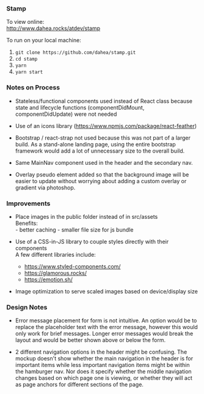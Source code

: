 ### Stamp

To view online:  
http://www.dahea.rocks/atdev/stamp

To run on your local machine:  
1) `git clone https://github.com/dahea/stamp.git`  
2) `cd stamp`  
3) `yarn`  
4) `yarn start`

### Notes on Process
- Stateless/functional components used instead of React class because state and lifecycle functions (componentDidMount, componentDidUpdate) were not needed

- Use of an icons library (https://www.npmjs.com/package/react-feather)  

- Bootstrap / react-strap not used because this was not part of a larger build. As a stand-alone landing page, using the entire bootstrap framework would add a lot of unnecessary size to the overall build.

- Same MainNav component used in the header and the secondary nav.

- Overlay pseudo element added so that the background image will be easier to update without worrying about adding a custom overlay or gradient via photoshop.

### Improvements
- Place images in the public folder instead of in src/assets  
	Benefits:  
		- better caching
		- smaller file size for js bundle

- Use of a CSS-in-JS library to couple styles directly with their components  
	A few different libraries include:
	- https://www.styled-components.com/
	- https://glamorous.rocks/
	- https://emotion.sh/

- Image optimization to serve scaled images based on device/display size

### Design Notes
- Error message placement for form is not intuitive. An option would be to replace the placeholder text with the error message, however this would only work for brief messages. Longer error messages would break the layout and would be better shown above or below the form.

- 2 different navigation options in the header might be confusing. The mockup doesn't show whether the main navigation in the header is for important items while less important navigation items might be within the hamburger nav. Nor does it specify whether the middle navigation changes based on which page one is viewing, or whether they will act as page anchors for different sections of the page.